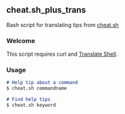 ## cheat.sh_plus_trans

Bash script for translating tips from [cheat.sh](http://cheat.sh/)

### Welcome

This script requires curl and [Translate Shell](https://github.com/soimort/translate-shell).

### Usage
```markdown
# Help tip about a command
$ cheat.sh commandname

# Find help tips
$ cheat.sh keyword
```
